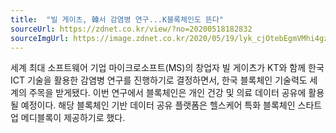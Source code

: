 ```yaml
---
title:  "빌 게이츠, 韓서 감염병 연구...K블록체인도 뜬다"
sourceUrl: https://zdnet.co.kr/view/?no=20200518182832
sourceImgUrl: https://image.zdnet.co.kr/2020/05/19/lyk_cjOtebEgmVMhi4gz.jpg
---
```

세계 최대 소프트웨어 기업 마이크로소프트(MS)의 창업자 빌 게이츠가 KT와 함께 한국 ICT 기술을 활용한 감염병 연구를 진행하기로 결정하면서, 한국 블록체인 기술력도 세계의 주목을 받게됐다.
이번 연구에서 블록체인은 개인 건강 및 의료 데이터 공유에 활용될 예정이다. 해당 블록체인 기반 데이터 공유 플랫폼은 헬스케어 특화 블록체인 스타트업 메디블록이 제공하기로 했다.
